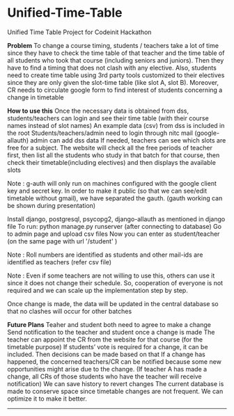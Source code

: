 # Unified-Time-Table

Unified Time Table Project for Codeinit Hackathon

**Problem**
To change a course timing, students / teachers take a lot of time since they have to check the time table of that teacher and the time table of all students who took that course (including seniors and juniors). Then they have to find a timing that does not clash with any elective. Also, students need to create time table using 3rd party tools customized to their electives since they are only given the slot-time table (like slot A, slot B). Moreover, CR needs to circulate google form to find interest of students concerning a change in timetable


**How to use this**
Once the necessary data is obtained from dss, students/teachers can login and see their time table (with their course names instead of slot names)
An example data (csv) from dss is included in the root
Students/teachers/admin need to login through nitc mail (google-allauth)
admin can add dss data
If needed, teachers can see which slots are free for a subject. The website will check all the free periods of teacher first, then list all the students who study in that batch for that course, then check their timetable(including electives) and then displays the available slots

Note : g-auth will only run on machines configured with the google client key and secret key. In order to make it public (so that we can see/edit timetable without gmail), we have separated the gauth. (gauth working can be shown during presentation)

Install django, postgresql, psycopg2, django-allauth as mentioned in django file
To run: python manage.py runserver (after connecting to database)
Go to admin page and upload csv files 
Now you can enter as student/teacher (on the same page with url '/student' )

Note : Roll numbers are identified as students and other mail-ids are identified as teachers (refer csv file)

Note : Even if some teachers are not willing to use this, others can use it since it does not change their schedule. So, cooperation of everyone is not required and we can scale up the implementation step by step.

Once change is made, the data will be updated in the central database so that no clashes will occur for other batches

**Future Plans**
Teaher and student both need to agree to make a change
Send notification to the teacher and student once a change is made
The teacher can appoint the CR from the website for that course (for the timetable purpose)
If students’ vote is required for a change, it can be included. Then decisions can be made based on that
If a change has happened, the concerned teachers/CR can be notified because some new opportunities might arise due to the change. (If teacher A has made a change, all CRs of those students who have the teacher will receive notification)
We can save history to revert changes
The current database is made to conserve space since timetable changes are not frequent. We can optimize it to make it better.

****

